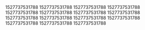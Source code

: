 1527737531788
1527737531788
1527737531788
1527737531788
1527737531788
1527737531788
1527737531788
1527737531788
1527737531788
1527737531788
1527737531788
1527737531788
1527737531788
1527737531788
1527737531788